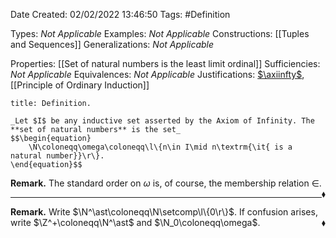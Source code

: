 <div class="topSpace"></div>

Date Created: 02/02/2022 13:46:50
Tags: #Definition

Types: _Not Applicable_
Examples: _Not Applicable_
Constructions: [[Tuples and Sequences]]
Generalizations: _Not Applicable_

Properties: [[Set of natural numbers is the least limit ordinal]]
Sufficiencies: _Not Applicable_
Equivalences: _Not Applicable_
Justifications: [$\axiinfty$](Axiom%20of%20Infinity.md), [[Principle of Ordinary Induction]]

``` ad-Definition
title: Definition.

_Let $I$ be any inductive set asserted by the Axiom of Infinity. The **set of natural numbers** is the set_
$$\begin{equation}
    \N\coloneqq\omega\coloneqq\l\{n\in I\mid n\textrm{\it{ is a natural number}}\r\}.
\end{equation}$$

```

**Remark.** The standard order on $\omega$ is, of course, the membership relation $\in$.<span style="float:right;">$\blacklozenge$</span>

---

**Remark.** Write $\N^\ast\coloneqq\N\setcomp\l\{0\r\}$. If confusion arises, write $\Z^+\coloneqq\N^\ast$ and $\N_0\coloneqq\omega$.<span style="float:right;">$\blacklozenge$</span>
